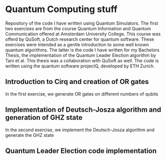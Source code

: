 # Quantum Computing stuff
Repository of the code I have written using Quantum Simulators. The first two exercises are from the course Quantum Information and Quantum Communication offered at Amsterdam University College. This course was offerd by QuSoft, a Dutch research center for quantum software. These exercises were intended as a gentle introduction to some well known quantum algorithms. The latter is the code I have written for my Bachelors Thesis, the implementation of the Quantum Leader Election algorithm by Tani et al. This thesis was a collaboration with QuSoft as well. The code is written using the quantum software projectQ, developed by ETH Zurich. 

## Introduction to Cirq and creation of OR gates
In the first exercise, we generate OR gates on different numbers of qubits

## Implementation of Deutsch-Josza algorithm and generation of GHZ state
In the second exercise, we implement the Deutsch-Josza algorithm and generate the GHZ state

## Quantum Leader Election code implementation

